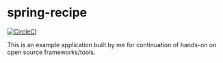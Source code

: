 # spring-recipe
[![CircleCI](https://circleci.com/gh/utlavenkat/spring-recipe.svg?style=svg)](https://circleci.com/gh/utlavenkat/spring-recipe)

This is an example application built by me for continuation of hands-on on open source frameworks/tools.
